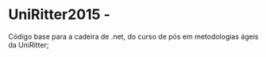 # UniRitter2015 -
Código base para a cadeira de .net, do curso de pós em metodologias ágeis da UniRitter;
